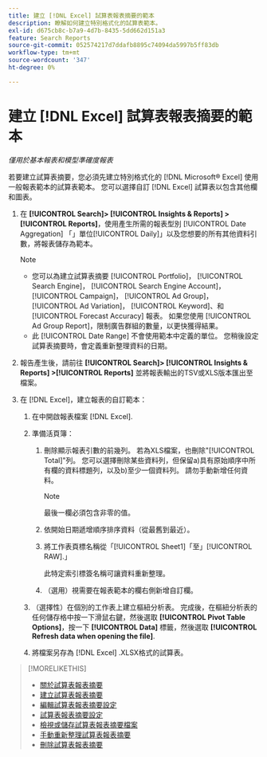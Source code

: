 ```yaml
---
title: 建立 [!DNL Excel] 試算表報表摘要的範本
description: 瞭解如何建立特別格式化的試算表範本。
exl-id: d675cb8c-b7a9-4d7b-8435-5dd662d151a3
feature: Search Reports
source-git-commit: 052574217d7ddafb8895c74094da5997b5ff83db
workflow-type: tm+mt
source-wordcount: '347'
ht-degree: 0%

---
```


# 建立 [!DNL Excel] 試算表報表摘要的範本

*僅用於基本報表和模型準確度報表*

若要建立試算表摘要，您必須先建立特別格式化的 [!DNL Microsoft® Excel] 使用一般報表範本的試算表範本。 您可以選擇自訂 [!DNL Excel] 試算表以包含其他欄和圖表。

1. 在 **[!UICONTROL Search]> [!UICONTROL Insights & Reports] >[!UICONTROL Reports]**，使用產生所需的報表型別 [!UICONTROL Date Aggregation] 「」單位[!UICONTROL Daily]」以及您想要的所有其他資料引數，將報表儲存為範本。

   >[!NOTE]
   >
   > * 您可以為建立試算表摘要 [!UICONTROL Portfolio]， [!UICONTROL Search Engine]， [!UICONTROL Search Engine Account]， [!UICONTROL Campaign]， [!UICONTROL Ad Group]， [!UICONTROL Ad Variation]， [!UICONTROL Keyword]、和 [!UICONTROL Forecast Accuracy] 報表。 如果您使用 [!UICONTROL Ad Group Report]，限制廣告群組的數量，以更快獲得結果。
   > * 此 [!UICONTROL Date Range] 不會使用範本中定義的單位。 您稍後設定試算表摘要時，會定義重新整理資料的日期。

1. 報告產生後，請前往 **[!UICONTROL Search]> [!UICONTROL Insights & Reports] >[!UICONTROL Reports]** 並將報表輸出的TSV或XLS版本匯出至檔案。

1. 在 [!DNL Excel]，建立報表的自訂範本：

   1. 在中開啟報表檔案 [!DNL Excel].

   1. 準備活頁簿：

      1. 刪除顯示報表引數的前幾列。 若為XLS檔案，也刪除&quot;[!UICONTROL Total]&quot;列。 您可以選擇刪除某些資料列，但保留a)具有原始順序中所有欄的資料標題列，以及b)至少一個資料列。 請勿手動新增任何資料。

         >[!NOTE]
         >
         > 最後一欄必須包含非零的值。

      2. 依開始日期遞增順序排序資料（從最舊到最近）。

      3. 將工作表頁標名稱從「[!UICONTROL Sheet1]「至」[!UICONTROL RAW].」

         此特定索引標簽名稱可讓資料重新整理。

      4. （選用）視需要在報表範本的欄右側新增自訂欄。

   1. （選擇性）在個別的工作表上建立樞紐分析表。 完成後，在樞紐分析表的任何儲存格中按一下滑鼠右鍵，然後選取 **[!UICONTROL Pivot Table Options]**，按一下 **[!UICONTROL Data]** 標籤，然後選取 **[!UICONTROL Refresh data when opening the file]**.

   1. 將檔案另存為 [!DNL Excel] .XLSX格式的試算表。

>[!MORELIKETHIS]
>
>* [關於試算表報表摘要](spreadsheet-feed-about.md)
>* [建立試算表報表摘要](spreadsheet-feed-create.md)
>* [編輯試算表報表摘要設定](spreadsheet-feed-edit.md)
>* [試算表報表摘要設定](spreadsheet-feed-settings.md)
>* [檢視或儲存試算表報表摘要檔案](spreadsheet-feed-view-or-save.md)
>* [手動重新整理試算表報表摘要](spreadsheet-feed-refresh.md)
>* [刪除試算表報表摘要](spreadsheet-feed-delete.md)
